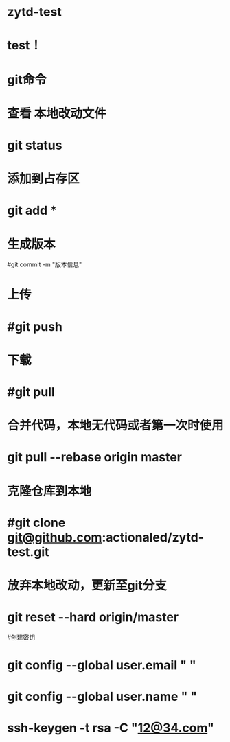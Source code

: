 ﻿# zytd-test
# test！

# git命令

# 查看 本地改动文件
# git status

# 添加到占存区
# git add *

# 生成版本
#git commit -m "版本信息"

# 上传
# #git push

# 下载
# #git pull

# 合并代码，本地无代码或者第一次时使用
# git pull --rebase origin master

# 克隆仓库到本地
# #git clone  git@github.com:actionaled/zytd-test.git

# 放弃本地改动，更新至git分支
# git reset --hard origin/master

#创建密钥
# git config --global user.email " "
# git config --global user.name " "
# ssh-keygen -t rsa -C "12@34.com"